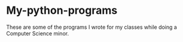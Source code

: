 # My-python-programs
These are some of the programs I wrote for my classes while doing a Computer Science minor.
